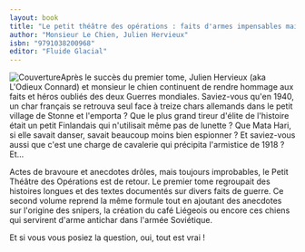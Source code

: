 ```yaml
---
layout: book
title: "Le petit théâtre des opérations : faits d'armes impensables mais bien réels... t.2"
author: "Monsieur Le Chien, Julien Hervieux"
isbn: "9791038200968"
editor: "Fluide Glacial"
---
```

![Couverture](/img/9791038200968.jpg)Après le succès du premier tome, Julien Hervieux (aka L'Odieux Connard) et monsieur le chien continuent de rendre hommage aux faits et héros oubliés des deux Guerres mondiales.
Saviez-vous qu'en 1940, un char français se retrouva seul face à treize chars allemands dans le petit village de Stonne et l'emporta ? Que le plus grand tireur d'élite de l'histoire était un petit Finlandais qui n'utilisait même pas de lunette ? Que Mata Hari, si elle savait danser, savait beaucoup moins bien espionner ? Et saviez-vous aussi que c'est une charge de cavalerie qui précipita l'armistice de 1918 ? Et...
 
Actes de bravoure et anecdotes drôles, mais toujours improbables, le Petit Théâtre des Opérations est de retour. 
Le premier tome regroupait des histoires longues et des textes documentés sur divers faits de guerre. Ce second volume reprend la même formule tout en ajoutant des anecdotes sur l'origine des snipers, la création du café Liégeois ou encore ces chiens qui servirent d'arme antichar dans l'armée Soviétique.
 
Et si vous vous posiez la question, oui, tout est vrai !
